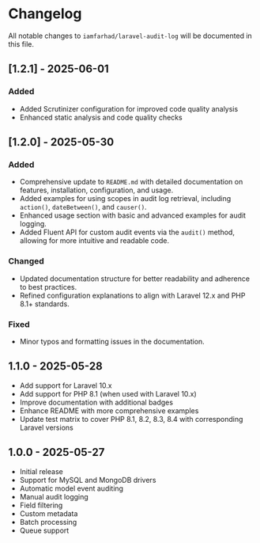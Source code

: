 # Changelog

All notable changes to `iamfarhad/laravel-audit-log` will be documented in this file.

## [1.2.1] - 2025-06-01

### Added
- Added Scrutinizer configuration for improved code quality analysis
- Enhanced static analysis and code quality checks

## [1.2.0] - 2025-05-30

### Added
- Comprehensive update to `README.md` with detailed documentation on features, installation, configuration, and usage.
- Added examples for using scopes in audit log retrieval, including `action()`, `dateBetween()`, and `causer()`.
- Enhanced usage section with basic and advanced examples for audit logging.
- Added Fluent API for custom audit events via the `audit()` method, allowing for more intuitive and readable code.

### Changed
- Updated documentation structure for better readability and adherence to best practices.
- Refined configuration explanations to align with Laravel 12.x and PHP 8.1+ standards.

### Fixed
- Minor typos and formatting issues in the documentation.



## 1.1.0 - 2025-05-28

- Add support for Laravel 10.x
- Add support for PHP 8.1 (when used with Laravel 10.x)
- Improve documentation with additional badges
- Enhance README with more comprehensive examples
- Update test matrix to cover PHP 8.1, 8.2, 8.3, 8.4 with corresponding Laravel versions

## 1.0.0 - 2025-05-27

- Initial release
- Support for MySQL and MongoDB drivers
- Automatic model event auditing
- Manual audit logging
- Field filtering
- Custom metadata
- Batch processing
- Queue support 